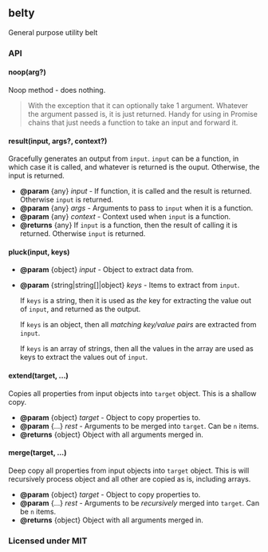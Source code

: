 ## belty
General purpose utility belt

### API


#### noop(arg?)

Noop method - does nothing.

> With the exception that it can optionally take 1 argument. Whatever the argument passed is, it is just returned. Handy for using in Promise chains that just needs a function to take an input and forward it.


#### result(input, args?, context?)

Gracefully generates an output from `input`. `input` can be a function, in which case it is called, and whatever is returned is the ouput. Otherwise, the input is returned.

- **@param** {any} *input* - If function, it is called and the result is returned. Otherwise `input` is returned.
- **@param** {any} *args* - Arguments to pass to `input` when it is a function.
- **@param** {any} *context* - Context used when `input` is a function.
- **@returns** {any} If `input` is a function, then the result of calling it is returned. Otherwise `input` is returned.


#### pluck(input, keys)

- **@param** {object} *input* - Object to extract data from.
- **@param** {string|string[]|object} *keys* - Items to extract from `input`.

  If `keys` is a string, then it is used as *the* key for extracting the value out of `input`, and returned as the output.

  If `keys` is an object, then all *matching key/value pairs* are extracted from `input`.

  If `keys` is an array of strings, then all the values in the array are used as keys to extract the values out of `input`.


#### extend(target, ...)

Copies all properties from input objects into `target` object. This is a shallow copy.

- **@param** {object} *target* - Object to copy properties to.
- **@param** {...} *rest* - Arguments to be merged into `target`. Can be `n` items.
- **@returns** {object} Object with all arguments merged in.


#### merge(target, ...)

Deep copy all properties from input objects into `target` object. This is will recursively process object and all other are copied as is, including arrays.

- **@param** {object} *target* - Object to copy properties to.
- **@param** {...} *rest* - Arguments to be *recursively* merged into `target`. Can be `n` items.
- **@returns** {object} Object with all arguments merged in.


### Licensed under MIT

